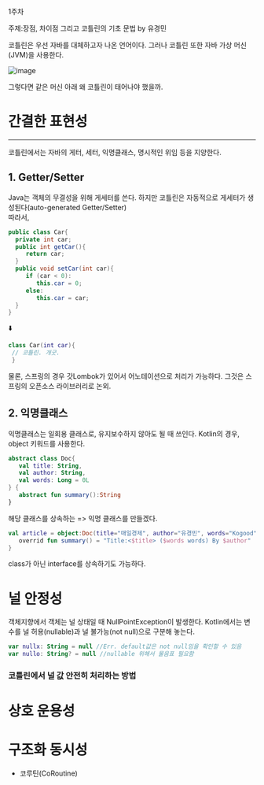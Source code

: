1주차 

주제:장점, 차이점 그리고 코틀린의 기초 문법  by 유경민

코틀린은 우선 자바를 대체하고자 나온 언어이다. 
그러나 코틀린 또한 자바 가상 머신(JVM)을 사용한다. 

![image](https://github.com/youkm1/Kotlin_ANS.Study/assets/77780624/391f2aaf-cce5-4a71-a6e5-9033d654d172)<tr>



</tr>그렇다면 같은 머신 아래 왜 코틀린이 태어나야 했을까.


# 간결한 표현성
----
코틀린에서는 자바의 게터, 세터, 익명클래스, 명시적인 위임 등을 지양한다.

## 1. Getter/Setter
   Java는 객체의 무결성을 위해 게세터를 쓴다. 하지만 코틀린은 자동적으로 게세터가 생성된다(auto-generated Getter/Setter)
</br>따라서,
 ```Java
public class Car{
   private int car;
   public int getCar(){
      return car;
   }
   public void setCar(int car){
      if (car < 0):
         this.car = 0;
      else:
         this.car = car;
   }
}
```
⬇️

```kotlin
class Car(int car){
 // 코틀린. 개굿.
 }
```

물론, 스프링의 경우 갓Lombok가 있어서 어노테이션으로 처리가 가능하다. 
그것은 스프링의 오픈소스 라이브러리로 논외. 
</br>
## 2. 익명클래스
   익명클래스는 일회용 클래스로, 유지보수하지 않아도 될 때 쓰인다. 
Kotlin의 경우, object 키워드를 사용한다.

```kotlin
abstract class Doc{
   val title: String,
   val author: String,
   val words: Long = 0L
} {
   abstract fun summary():String
}
```
해당 클래스를 상속하는 => 익명 클래스를 만들겠다.
```kotlin
val article = object:Doc(title="매일경제", author="유경민", words="Kogood"){
   overrid fun summary() = "Title:<$title> ($words words) By $author"
}
```
class가 아닌 interface를 상속하기도 가능하다.

#  널 안정성
   객체지향에서 객체는 널 상태일 때 NullPointException이 발생한다. Kotlin에서는 변수를 널 허용(nullable)과 널 불가능(not null)으로 구분해 놓는다. 
```kotlin
var nullx: String = null //Err. default값은 not null임을 확인할 수 있음
var nullo: String? = null //nullable 위해서 물음표 필요함
```
### </U>코틀린에서 널 값 안전히 처리하는 방법

# 상호 운용성

# 구조화 동시성
* 코루틴(CoRoutine)


